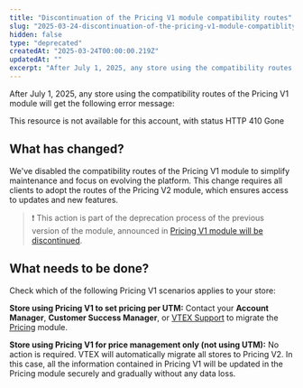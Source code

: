 ```yaml
---
title: "Discontinuation of the Pricing V1 module compatibility routes"
slug: "2025-03-24-discontinuation-of-the-pricing-v1-module-compatiblity-routes"
hidden: false
type: "deprecated"
createdAt: "2025-03-24T00:00:00.219Z"
updatedAt: ""
excerpt: "After July 1, 2025, any store using the compatibility routes of the Pricing V1 module will get the following error message: This resource is not available for this account, with status HTTP 410 Gone"
---
```


After July 1, 2025, any store using the compatibility routes of the Pricing V1 module will get the following error message:

This resource is not available for this account, with status HTTP 410 Gone

## What has changed?
We've disabled the compatibility routes of the Pricing V1 module to simplify maintenance and focus on evolving the platform. This change requires all clients to adopt the routes of the Pricing V2 module, which ensures access to updates and new features.

>❗ This action is part of the deprecation process of the previous version of the module, announced in [Pricing V1 module will be discontinued](https://help.vtex.com/en/announcements/deprecacao-pricing-v1--46YxKNOCLH2Ykw6a9uyxXB?&utm_source=autocomplete).

## What needs to be done?
Check which of the following Pricing V1 scenarios applies to your store:

**Store using Pricing V1 to set pricing per UTM:** Contact your **Account Manager**, **Customer Success Manager**, or [VTEX Support](https://help.vtex.com/en/support) to migrate the [Pricing](https://help.vtex.com/en/tracks/precos-101--6f8pwCns3PJHqMvQSugNfP) module.

**Store using Pricing V1 for price management only (not using UTM):** No action is required. VTEX will automatically migrate all stores to Pricing V2. In this case, all the information contained in Pricing V1 will be updated in the Pricing module securely and gradually without any data loss.